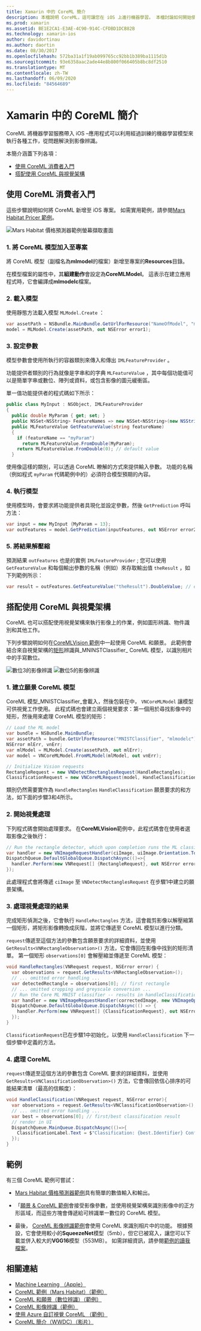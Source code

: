 ```yaml
---
title: Xamarin 中的 CoreML 簡介
description: 本檔說明 CoreML，這可讓您在 iOS 上進行機器學習。 本檔討論如何開始使用 CoreML，以及如何將它與願景架構搭配使用。
ms.prod: xamarin
ms.assetid: BE1E2CA1-E3AE-4C90-914C-CFDBD1DCB82B
ms.technology: xamarin-ios
author: davidortinau
ms.author: daortin
ms.date: 08/30/2017
ms.openlocfilehash: 572ba31a1f19ab099765cc92bb1b389ba1115d1b
ms.sourcegitcommit: 93e6358aac2ade44e8b800f066405b8bc8df2510
ms.translationtype: MT
ms.contentlocale: zh-TW
ms.lasthandoff: 06/09/2020
ms.locfileid: "84564689"
---
```

# <a name="introduction-to-coreml-in-xamarinios"></a>Xamarin 中的 CoreML 簡介

CoreML 將機器學習服務帶入 iOS –應用程式可以利用經過訓練的機器學習模型來執行各種工作，從問題解決到影像辨識。

本簡介涵蓋下列各項：

- [使用 CoreML 消費者入門](#coreml)
- [搭配使用 CoreML 與視覺架構](#coremlvision)

<a name="coreml"></a>

## <a name="getting-started-with-coreml"></a>使用 CoreML 消費者入門

這些步驟說明如何將 CoreML 新增至 iOS 專案。 如需實用範例，請參閱[Mars Habitat Pricer 範例](https://docs.microsoft.com/samples/xamarin/ios-samples/ios12-marshabitatcoremltimer/)。

![Mars Habitat 價格預測器範例螢幕擷取畫面](coreml-images/marspricer-heading.png)

### <a name="1-add-the-coreml-model-to-the-project"></a>1. 將 CoreML 模型加入至專案

將 CoreML 模型（副檔名為**mlmodel**的檔案）新增至專案的**Resources**目錄。 

在模型檔案的屬性中，其**組建動作**會設定為**CoreMLModel**。 這表示在建立應用程式時，它會編譯成**mlmodelc**檔案。

### <a name="2-load-the-model"></a>2. 載入模型

使用靜態方法載入模型 `MLModel.Create` ：

```csharp
var assetPath = NSBundle.MainBundle.GetUrlForResource("NameOfModel", "mlmodelc");
model = MLModel.Create(assetPath, out NSError error1);
```

### <a name="3-set-the-parameters"></a>3. 設定參數

模型參數會使用所執行的容器類別來傳入和傳出 `IMLFeatureProvider` 。

功能提供者類別的行為就像是字串和的字典 `MLFeatureValue` ，其中每個功能值可以是簡單字串或數位、陣列或資料，或包含影像的圖元緩衝區。

單一值功能提供者的程式碼如下所示：

```csharp
public class MyInput : NSObject, IMLFeatureProvider
{
  public double MyParam { get; set; }
  public NSSet<NSString> FeatureNames => new NSSet<NSString>(new NSString("myParam"));
  public MLFeatureValue GetFeatureValue(string featureName)
  {
    if (featureName == "myParam")
      return MLFeatureValue.FromDouble(MyParam);
    return MLFeatureValue.FromDouble(0); // default value
  }
```

使用像這樣的類別，可以透過 CoreML 瞭解的方式來提供輸入參數。 功能的名稱（例如程式 `myParam` 代碼範例中的）必須符合模型預期的內容。

### <a name="4-run-the-model"></a>4. 執行模型

使用模型時，會要求將功能提供者具現化並設定參數，然後 `GetPrediction` 呼叫方法：

```csharp
var input = new MyInput {MyParam = 13};
var outFeatures = model.GetPrediction(inputFeatures, out NSError error2);
```

### <a name="5-extract-the-results"></a>5. 將結果解壓縮

預測結果 `outFeatures` 也是的實例 `IMLFeatureProvider` ; 您可以使用 `GetFeatureValue` 和每個輸出參數的名稱（例如）來存取輸出值 `theResult` ，如下列範例所示：

```csharp
var result = outFeatures.GetFeatureValue("theResult").DoubleValue; // eg. 6227020800
```

<a name="coremlvision"></a>

## <a name="using-coreml-with-the-vision-framework"></a>搭配使用 CoreML 與視覺架構

CoreML 也可以搭配使用視覺架構來執行影像上的作業，例如圖形辨識、物件識別和其他工作。

下列步驟說明如何在[CoreMLVision 範例](https://docs.microsoft.com/samples/xamarin/ios-samples/ios11-coremlvision)中一起使用 CoreML 和願景。 此範例會結合來自視覺架構的[矩形](~/ios/platform/introduction-to-ios11/vision.md#rectangles)辨識與_MNINSTClassifier_ CoreML 模型，以識別相片中的手寫數位。

![數位3的影像辨識](coreml-images/vision3.png) ![數位5的影像辨識](coreml-images/vision5.png)

### <a name="1-create-a-vision-coreml-model"></a>1. 建立願景 CoreML 模型

CoreML 模型_MNISTClassifier_會載入，然後包裝在中， `VNCoreMLModel` 讓模型可供視覺工作使用。 此程式碼也會建立兩個視覺要求：第一個用於尋找影像中的矩形，然後用來處理 CoreML 模型的矩形：

```csharp
// Load the ML model
var bundle = NSBundle.MainBundle;
var assetPath = bundle.GetUrlForResource("MNISTClassifier", "mlmodelc");
NSError mlErr, vnErr;
var mlModel = MLModel.Create(assetPath, out mlErr);
var model = VNCoreMLModel.FromMLModel(mlModel, out vnErr);

// Initialize Vision requests
RectangleRequest = new VNDetectRectanglesRequest(HandleRectangles);
ClassificationRequest = new VNCoreMLRequest(model, HandleClassification);
```

類別仍然需要實作為 `HandleRectangles` `HandleClassification` 願景要求的和方法，如下面的步驟3和4所示。

### <a name="2-start-the-vision-processing"></a>2. 開始視覺處理

下列程式碼會開始處理要求。 在**CoreMLVision**範例中，此程式碼會在使用者選取影像之後執行：

```csharp
// Run the rectangle detector, which upon completion runs the ML classifier.
var handler = new VNImageRequestHandler(ciImage, uiImage.Orientation.ToCGImagePropertyOrientation(), new VNImageOptions());
DispatchQueue.DefaultGlobalQueue.DispatchAsync(()=>{
  handler.Perform(new VNRequest[] {RectangleRequest}, out NSError error);
});
```

此處理程式會將傳遞 `ciImage` 至 `VNDetectRectanglesRequest` 在步驟1中建立的願景架構。

### <a name="3-handle-the-results-of-vision-processing"></a>3. 處理視覺處理的結果

完成矩形偵測之後，它會執行 `HandleRectangles` 方法，這會裁剪影像以解壓縮第一個矩形，將矩形影像轉換成灰階，並將它傳遞至 CoreML 模型以進行分類。

`request`傳遞至這個方法的參數包含願景要求的詳細資料，並使用 `GetResults<VNRectangleObservation>()` 方法，它會傳回在影像中找到的矩形清單。 第一個矩形 `observations[0]` 會解壓縮並傳遞至 CoreML 模型：

```csharp
void HandleRectangles(VNRequest request, NSError error) {
  var observations = request.GetResults<VNRectangleObservation>();
  // ... omitted error handling ...
  var detectedRectangle = observations[0]; // first rectangle
  // ... omitted cropping and greyscale conversion ...
  // Run the Core ML MNIST classifier -- results in handleClassification method
  var handler = new VNImageRequestHandler(correctedImage, new VNImageOptions());
  DispatchQueue.DefaultGlobalQueue.DispatchAsync(() => {
    handler.Perform(new VNRequest[] {ClassificationRequest}, out NSError err);
  });
}
```

`ClassificationRequest`已在步驟1中初始化，以使用 `HandleClassification` 下一個步驟中定義的方法。

### <a name="4-handle-the-coreml"></a>4. 處理 CoreML

`request`傳遞至這個方法的參數包含 CoreML 要求的詳細資料，並使用 `GetResults<VNClassificationObservation>()` 方法，它會傳回依信心排序的可能結果清單（最高的信賴度）：

```csharp
void HandleClassification(VNRequest request, NSError error){
  var observations = request.GetResults<VNClassificationObservation>();
  // ... omitted error handling ...
  var best = observations[0]; // first/best classification result
  // render in UI
  DispatchQueue.MainQueue.DispatchAsync(()=>{
    ClassificationLabel.Text = $"Classification: {best.Identifier} Confidence: {best.Confidence * 100f:#.00}%";
  });
}
```

## <a name="samples"></a>範例

有三個 CoreML 範例可嘗試：

- [Mars Habitat 價格預測器範例](https://docs.microsoft.com/samples/xamarin/ios-samples/ios12-marshabitatcoremltimer/)具有簡單的數值輸入和輸出。

- 「[願景 & CoreML 範例](https://docs.microsoft.com/samples/xamarin/ios-samples/ios11-coremlvision)會接受影像參數，並使用視覺架構來識別影像中的正方形區域，而這些方塊會傳遞給可辨識單一數位的 CoreML 模型。

- 最後， [CoreML 影像辨識範例](https://docs.microsoft.com/samples/xamarin/ios-samples/ios11-coremlimagerecognition)會使用 CoreML 來識別相片中的功能。 根據預設，它會使用較小的**SqueezeNet**模型（5mb），但它已被寫入，讓您可以下載並併入較大的**VGG16**模型（553MB）。 如需詳細資訊，請參閱[範例的讀我檔案](https://github.com/xamarin/ios-samples/blob/master/ios11/CoreMLImageRecognition/CoreMLImageRecognition/README.md)。

## <a name="related-links"></a>相關連結

- [Machine Learning （Apple）](https://developer.apple.com/machine-learning/)
- [CoreML 範例（Mars Habitat）（範例）](https://docs.microsoft.com/samples/xamarin/ios-samples/ios12-marshabitatcoremltimer/)
- [CoreML 和願景（數位辨識）（範例）](https://docs.microsoft.com/samples/xamarin/ios-samples/ios11-coremlvision)
- [CoreML 影像辨識（範例）](https://docs.microsoft.com/samples/xamarin/ios-samples/ios11-coremlimagerecognition)
- [使用 Azure 自訂視覺 CoreML （範例）](https://docs.microsoft.com/samples/xamarin/ios-samples/ios11-coremlazuremodel)
- [CoreML 簡介（WWDC）（影片）](https://developer.apple.com/videos/play/wwdc2017/703/)
